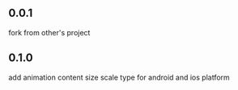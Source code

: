 ## 0.0.1
fork from other's project

## 0.1.0
add animation content size scale type for android and ios platform